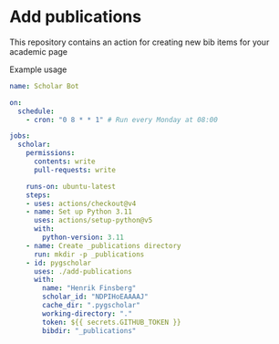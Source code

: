 # Add publications

This repository contains an action for creating new bib items for your academic page

Example usage
```yml
name: Scholar Bot

on:
  schedule:
    - cron: "0 8 * * 1" # Run every Monday at 08:00

jobs:
  scholar:
    permissions:
      contents: write
      pull-requests: write

    runs-on: ubuntu-latest
    steps:
    - uses: actions/checkout@v4
    - name: Set up Python 3.11
      uses: actions/setup-python@v5
      with:
        python-version: 3.11
    - name: Create _publications directory
      run: mkdir -p _publications
    - id: pygscholar
      uses: ./add-publications
      with:
        name: "Henrik Finsberg"
        scholar_id: "NDPIHoEAAAAJ"
        cache_dir: ".pygscholar"
        working-directory: "."
        token: ${{ secrets.GITHUB_TOKEN }}
        bibdir: "_publications"
```
